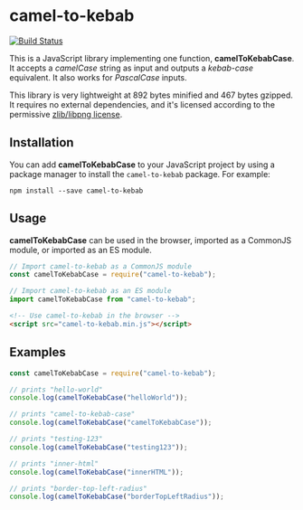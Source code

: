 # camel-to-kebab

[![Build Status](https://travis-ci.org/pineapplemachine/camel-to-kebab-js.svg?branch=master)](https://travis-ci.org/pineapplemachine/camel-to-kebab-js)

This is a JavaScript library implementing one function, **camelToKebabCase**.
It accepts a _camelCase_ string as input and outputs a _kebab-case_ equivalent. It also works for _PascalCase_ inputs.

This library is very lightweight at 892 bytes minified and 467 bytes gzipped. It requires no external dependencies, and it's licensed according to the permissive
[zlib/libpng license](https://github.com/pineapplemachine/camel-to-kebab-js/blob/master/LICENSE).

## Installation

You can add **camelToKebabCase** to your JavaScript project by using a
package manager to install the `camel-to-kebab` package. For example:

``` text
npm install --save camel-to-kebab
```

## Usage

**camelToKebabCase** can be used in the browser, imported as a CommonJS
module, or imported as an ES module.

``` js
// Import camel-to-kebab as a CommonJS module
const camelToKebabCase = require("camel-to-kebab");
```

``` js
// Import camel-to-kebab as an ES module
import camelToKebabCase from "camel-to-kebab";
```

``` html
<!-- Use camel-to-kebab in the browser -->
<script src="camel-to-kebab.min.js"></script>
```

## Examples

``` js
const camelToKebabCase = require("camel-to-kebab");

// prints "hello-world"
console.log(camelToKebabCase("helloWorld"));

// prints "camel-to-kebab-case"
console.log(camelToKebabCase("camelToKebabCase"));

// prints "testing-123"
console.log(camelToKebabCase("testing123"));

// prints "inner-html"
console.log(camelToKebabCase("innerHTML"));

// prints "border-top-left-radius"
console.log(camelToKebabCase("borderTopLeftRadius"));
```
